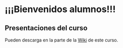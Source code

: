 # ¡¡¡Bienvenidos alumnos!!!

## Presentaciones del curso

 Pueden descarga en la parte de la [Wiki](https://github.com/rapaMatiase/CursoDeGitEIT/wiki/Presentaci%C3%B3n) de este curso.

<!-- Todos los ejercicios estan hechos en base a tegnologia para desarrollo web con HTML, CSS y Javascritp. No hace falta saber utilizarlas, todos los ejercicios se pueden resolver con sentido comun viendo el resultado en el navegador.

## Ejercicio de ramas 

Tiene varias ramas para ejercitar como utilizar ramas. En cada caso tenemos una rama con el nombre de la rama, y ese es la rama principal del ejercicio. Es ahi donde se debe guardar el resultado final del mismo. Existe otras ramas segundarias que comienzan con el mismo nombre.

### Ejercicio recetario de cocina

    Tenemos una coleccion de recetas de cocina. Cada una esta compuesta por un titulo, una lista de ingredientes y una lista de pasos de preparacion. Combiene las distintas ramas para obtener maravillosas recetas, pero tenga cuidado con los conflictos. 



### Ejercicio Egipto 
 -->
